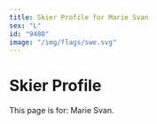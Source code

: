 ```yaml
---
title: Skier Profile for Marie Svan
sex: "L"
id: "9480"
image: "/img/flags/swe.svg" 
---
```


# Skier Profile

This page is for: Marie Svan.
    